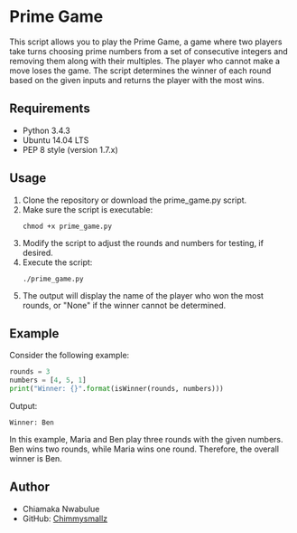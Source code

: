 # Prime Game

This script allows you to play the Prime Game, a game where two players take turns choosing prime numbers from a set of consecutive integers and removing them along with their multiples. The player who cannot make a move loses the game. The script determines the winner of each round based on the given inputs and returns the player with the most wins.

## Requirements

- Python 3.4.3
- Ubuntu 14.04 LTS
- PEP 8 style (version 1.7.x)

## Usage

1. Clone the repository or download the prime_game.py script.
2. Make sure the script is executable:
   ```
   chmod +x prime_game.py
   ```
3. Modify the script to adjust the rounds and numbers for testing, if desired.
4. Execute the script:
   ```
   ./prime_game.py
   ```
5. The output will display the name of the player who won the most rounds, or "None" if the winner cannot be determined.

## Example

Consider the following example:

```python
rounds = 3
numbers = [4, 5, 1]
print("Winner: {}".format(isWinner(rounds, numbers)))
```

Output:
```
Winner: Ben
```

In this example, Maria and Ben play three rounds with the given numbers. Ben wins two rounds, while Maria wins one round. Therefore, the overall winner is Ben.

## Author

- Chiamaka Nwabulue
- GitHub: [Chimmysmallz](https://github.com/Chimmysmallz)
